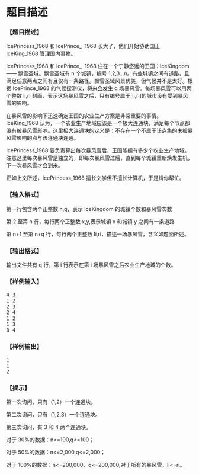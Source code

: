 # 题目描述


<h3>
【题目描述】
</h3>
<p>
IcePrincess_1968 和 IcePrince_  1968 长大了，他们开始协助国王 IceKing_1968 管理国内事物。
</p>
<p>
IcePrincess_1968 和 IcePrince_  1968 住在一个宁静悠远的王国：IceKingdom —— 飘雪圣域。飘雪圣域有 n 个城镇，编号 1,2,3...n。有些城镇之间有道路，且满足任意两点之间有且仅有一条路径。飘雪圣域风景优美，但气候并不是太好。根据 IcePrince_1968 的气候探测仪，将来会发生 q 场暴风雪。每场暴风雪可以用两个整数 li,ri 刻画，表示这场暴风雪之后，只有编号属于[li,ri]的城市没有受到暴风雪的影响。
</p>
<p>
在暴风雪的影响下迅速确定王国的农业生产方案是非常重要的事情。IceKing_1968 认为，一个农业生产地域应该是一个极大连通块，满足每个节点都没有被暴风雪影响。这里极大连通块的定义是：不存在一个不属于该点集的未被暴风雪影响的点与该连通块连通。
</p>
<p>
IcePrincess_1968 要负责算出每次暴风雪后，王国能拥有多少个农业生产地域。注意这里每次暴风雪是独立的，即每次暴风雪过后，直到每个城镇重新焕发生机，下一次暴风雪才会到来。
</p>
<p>
正如上文所述，IcePrincess_1968 擅长文学但不擅长计算机，于是请你帮忙。
</p>
<h3>
【输入格式】
</h3>
<p>
第一行包含两个正整数 n,q，表示 IceKingdom 的城镇个数和暴风雪次数
</p>
<p>
第 2 至第 n 行，每行两个正整数 x,y,表示城镇 x 和城镇 y 之间有一条道路
</p>
<p>
第 n+1 至第 n+q 行，每行两个正整数 li,ri，描述一场暴风雪，含义如题面所述。
</p>
<h3>
【输出格式】
</h3>
<p>
输出文件共有 q 行，第 i 行表示在第 i 场暴风雪之后农业生产地域的个数。
</p>
<h3>
【样例输入】
</h3>
<pre>4 3
1 2
2 3
2 4
1 2
1 3
3 4
</pre>
<h3>
【样例输出】
</h3>
<pre>1
1
2
</pre>
<h3>
【提示】
</h3>
<p>
第一次询问，只有（1,2）一个连通块。
</p>
<p>
第二次询问，只有（1,2,3）一个连通块。
</p>
<p>
第三次询问，有 3 和 4 两个连通块。
</p>
<p>
对于 30%的数据：n&lt;=100,q&lt;=100；
</p>
<p>
对于 50%的数据：n&lt;=2,000,q&lt;=2,000；
</p>
<p>
对于 100%的数据：n&lt;=200,000，q&lt;=200,000,对于所有的暴风雪，li&lt;=ri。
</p>
